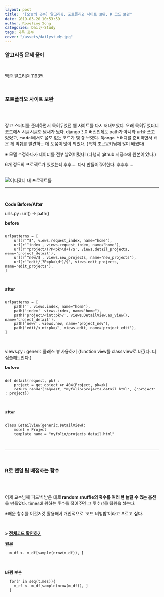 ```yaml
---
layout: post
title:  "[오늘의 공부] 알고리즘, 포트폴리오 사이트 보완, R 코드 보완"
date: 2019-03-20 10:53:59
author: Roseline Song
categories: Daily-Study
tags: 기록 공부
cover: "/assets/dailystudy.jpg"
---
```


### 알고리즘 문제 풀이

<br>

[백준 알고리즘 1193번](https://roseline124.github.io/algorithm/2019/03/20/Algorithm-190320.html)


<br>


### 포트폴리오 사이트 보완

<br>​

장고 스터디를 준비하면서 묵혀두었던 웹 사이트를 다시 꺼내보았다. 오래 묵혀두었더니 코드에서 시큼시큼한 냄새가 났다. django 2.0 버전인데도 path가 아니라 url을 쓰고 있었고, model에서도 쓸모 없는 코드가 몇 줄 보였다. Django 스터디를 준비하면서 배운 게 악취를 발견하는 데 도움이 많이 되었다. (특히 초보몽키님께 많이 배웠다)

※ 모델 수정하다가 데이터를 전부 날려버렸다! (다행히 github 저장소에 원본이 있다.)

6개 정도의 프로젝트가 있었는데  후후.... 다시 만들어줘야한다. 후후후....

<br>

<img src="https://postfiles.pstatic.net/MjAxOTAzMjBfMTMx/MDAxNTUzMDkwMzMzNzMx.S_034zCmOLoye4n0aWJy0pYhfdWn9EW_Cp7hPBy3vDQg.u6-KVgnorKUD2ILXaKEkozN0uryxwvIe1QTj7GTV_DQg.PNG.guseod24/190320_%EC%98%A4%EB%A5%98.PNG?type=w966" title="어디갔니 내 프로젝트들">


<br>

<hr>

<br>

**Code Before/After**

urls.py : url() -> path()

**before**

```

urlpatterns = [
    url(r'^$', views.request_index, name="home"),
    url(r'^index', views.request_index, name="home"),
    url(r'^project/(?P<pk>\d+)/$', views.detail_projects, name='project_detail'),
    url(r'^new/$', views.new_projects, name="new_projects"),
    url(r'^edit/(?P<pk>\d+)/$', views.edit_projects, name='edit_projects'),
]

```

<br>

**after**

```

urlpatterns = [
    path('', views.index, name="home"),
    path('index', views.index, name="home"),
    path('project/<int:pk>/', views.DetailView.as_view(), name='project_detail'),
    path('new/', views.new, name="project_new"),
    path('edit/<int:pk>/', views.edit, name='project_edit'),
]
```

<br>

views.py : generic 클래스 뷰 사용하기 (function view를 class view로 바꿨다. 더 심플해보인다.)


**before**

```

def detail(request, pk) :
    project = get_object_or_404(Project, pk=pk) 
    return render(request, "myfolio/projects_detail.html", {'project' : project})

```

<br>

**after**

```

class DetailView(generic.DetailView):
    model = Project
    template_name = "myfolio/projects_detail.html"
```

<br>
<hr>
<br>

### R로 랜덤 팀 배정하는 함수 

<br>
​

어제 교수님께 피드백 받은 대로 **random shuffle의 횟수를 여러 번 늘릴 수 있는 옵션**을 만들었다. times에 원하는 횟수를 적어주면 그 횟수만큼 팀원을 섞는다.​

※배운 함수를 이것저것 활용해서 개인적으로 '코드 비빔밥'이라고 부르고 싶다.

​

**\> [전체코드 확인하기](https://roseline124.github.io/data-analitics/2019/03/20/DA-R-190320.html)**
​

**원본**

```
  m_df <- m_df[sample(nrow(m_df)), ]
```

<br>

**바뀐 부분**


```
  for(n in seq(times)){
    m_df <- m_df[sample(nrow(m_df)), ]
  } 
```

